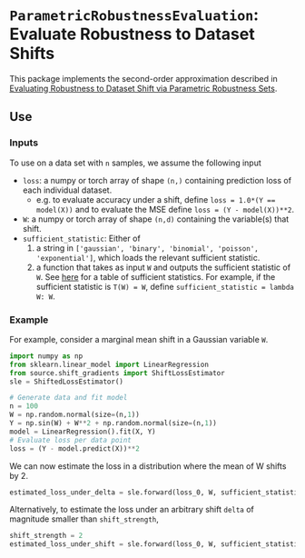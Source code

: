 # `ParametricRobustnessEvaluation`: Evaluate Robustness to Dataset Shifts
This package implements the second-order approximation described in [Evaluating Robustness to Dataset Shift via Parametric Robustness Sets](). 


## Use

### Inputs 
To use on a data set with `n` samples, we assume the following input
- `loss`: a numpy or torch array of shape `(n,)` containing prediction loss of each individual dataset. 
    - e.g. to evaluate accuracy under a shift, define `loss = 1.0*(Y == model(X))` and to evaluate the MSE define `loss = (Y - model(X))**2`.
- `W`: a numpy or torch array of shape `(n,d)` containing the variable(s) that shift. 
- `sufficient_statistic`: Either of
    1. a string in `['gaussian', 'binary', 'binomial', 'poisson', 'exponential']`, which loads the relevant sufficient statistic. 
    2. a function that takes as input `W` and outputs the sufficient statistic of `W`. See [here](https://en.wikipedia.org/wiki/Exponential_family#Table_of_distributions) for a table of sufficient statistics. For example, if the sufficient statistic is `T(W) = W`, define `sufficient_statistic = lambda W: W`. 


### Example
For example, consider a marginal mean shift in a Gaussian variable `W`. 
```Python
import numpy as np
from sklearn.linear_model import LinearRegression
from source.shift_gradients import ShiftLossEstimator
sle = ShiftedLossEstimator()

# Generate data and fit model
n = 100
W = np.random.normal(size=(n,1))
Y = np.sin(W) + W**2 + np.random.normal(size=(n,1))
model = LinearRegression().fit(X, Y)
# Evaluate loss per data point 
loss = (Y - model.predict(X))**2
```

We can now estimate the loss in a distribution where the mean of W shifts by 2.
```Python
estimated_loss_under_delta = sle.forward(loss_0, W, sufficient_statistic='gaussian', delta=2.0)
```
Alternatively, to estimate the loss under an arbitrary shift `delta` of magnitude smaller than `shift_strength`, 
```Python
shift_strength = 2
estimated_loss_under_shift = sle.forward(loss_0, W, sufficient_statistic='gaussian', shift_strength=shift_strength)
```
